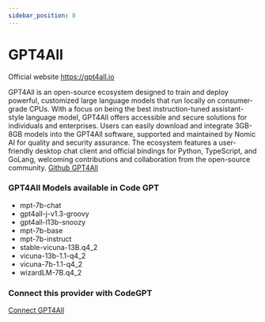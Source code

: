 ```yaml
---
sidebar_position: 8
---
```


# GPT4All

Official website https://gpt4all.io


GPT4All is an open-source ecosystem designed to train and deploy powerful, customized large language models that run locally on consumer-grade CPUs. With a focus on being the best instruction-tuned assistant-style language model, GPT4All offers accessible and secure solutions for individuals and enterprises. Users can easily download and integrate 3GB-8GB models into the GPT4All software, supported and maintained by Nomic AI for quality and security assurance. The ecosystem features a user-friendly desktop chat client and official bindings for Python, TypeScript, and GoLang, welcoming contributions and collaboration from the open-source community. [Github GPT4All](https://github.com/nomic-ai/gpt4all)


### GPT4All Models available in Code GPT

- mpt-7b-chat
- gpt4all-j-v1.3-groovy
- gpt4all-l13b-snoozy
- mpt-7b-base
- mpt-7b-instruct
- stable-vicuna-13B.q4_2
- vicuna-13b-1.1-q4_2
- vicuna-7b-1.1-q4_2
- wizardLM-7B.q4_2


### Connect this provider with CodeGPT

[Connect GPT4All](https://docs.codegpt.co/docs/tutorial-basics/installation#gpt4all)